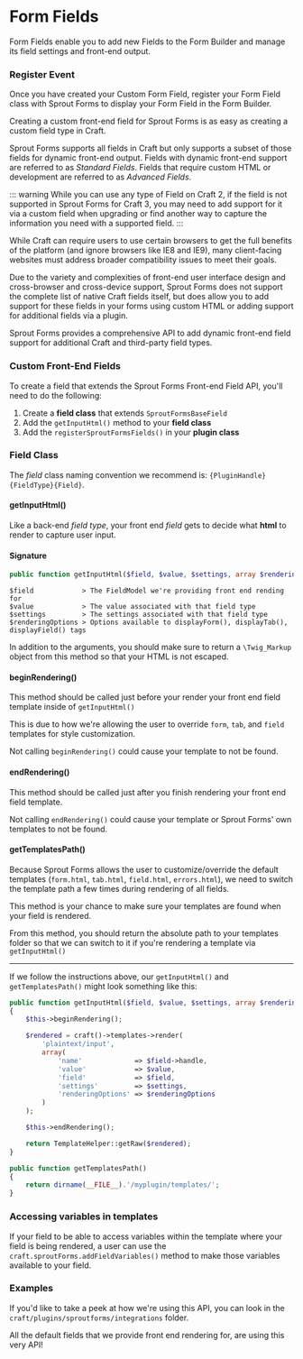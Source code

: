 # Form Fields

Form Fields enable you to add new Fields to the Form Builder and manage its field settings and front-end output.

### Register Event

Once you have created your Custom Form Field, register your Form Field class with Sprout Forms to display your Form Field in the Form Builder.

Creating a custom front-end field for Sprout Forms is as easy as creating a custom field type in Craft.

Sprout Forms supports all fields in Craft but only supports a subset of those fields for dynamic front-end output. Fields with dynamic front-end support are referred to as _Standard Fields_. Fields that require custom HTML or development are referred to as _Advanced Fields_.

::: warning
While you can use any type of Field on Craft 2, if the field is not supported in Sprout Forms for Craft 3, you may need to add support for it via a custom field when upgrading or find another way to capture the information you need with a supported field.
:::

While Craft can require users to use certain browsers to get the full benefits of the platform (and ignore browsers like IE8 and IE9), many client-facing websites must address broader compatibility issues to meet their goals.

Due to the variety and complexities of front-end user interface design and cross-browser and cross-device support, Sprout Forms does not support the complete list of native Craft fields itself, but does allow you to add support for these fields in your forms using custom HTML or adding support for additional fields via a plugin.

Sprout Forms provides a comprehensive API to add dynamic front-end field support for additional Craft and third-party field types.

### Custom Front-End Fields

To create a field that extends the Sprout Forms Front-end Field API, you'll need to do the following:

1. Create a **field class** that extends `SproutFormsBaseField`
2. Add the `getInputHtml()` method to your **field class**
3. Add the `registerSproutFormsFields()` in your **plugin class**

### Field Class

The _field_ class naming convention we recommend is: `{PluginHandle}{FieldType}{Field}`.

#### getInputHtml()

Like a back-end _field type_, your front end _field_ gets to decide what **html** to render to capture user input.

#### Signature
```php
public function getInputHtml($field, $value, $settings, array $renderingOptions = null)
```

```
$field            > The FieldModel we're providing front end rending for
$value            > The value associated with that field type
$settings         > The settings associated with that field type
$renderingOptions > Options available to displayForm(), displayTab(), displayField() tags
```

In addition to the arguments, you should make sure to return a `\Twig_Markup` object from this method so that your HTML is not escaped.

#### beginRendering()
This method should be called just before your render your front end field template inside of `getInputHtml()`

This is due to how we're allowing the user to override `form`, `tab`, and `field` templates for style customization.

Not calling `beginRendering()` could cause your template to not be found.

#### endRendering()
This method should be called just after you finish rendering your front end field template.

Not calling `endRendering()` could cause your template or Sprout Forms' own templates to not be found.

#### getTemplatesPath()
Because Sprout Forms allows the user to customize/override the default templates (`form.html`, `tab.html`, `field.html`, `errors.html`), we need to switch the template path a few times during rendering of all fields.

This method is your chance to make sure your templates are found when your field is rendered.

From this method, you should return the absolute path to your templates folder so that we can switch to it if you're rendering a template via `getInputHtml()`

---

If we follow the instructions above, our `getInputHtml()` and `getTemplatesPath()` might look something like this:

``` php
public function getInputHtml($field, $value, $settings, array $renderingOptions = null)
{
    $this->beginRendering();

    $rendered = craft()->templates->render(
        'plaintext/input',
        array(
            'name'             => $field->handle,
            'value'            => $value,
            'field'            => $field,
            'settings'         => $settings,
            'renderingOptions' => $renderingOptions
        )
    );

    $this->endRendering();

    return TemplateHelper::getRaw($rendered);
}

public function getTemplatesPath()
{
    return dirname(__FILE__).'/myplugin/templates/';
}
```

### Accessing variables in templates

If your field to be able to access variables within the template where your field is being rendered, a user can use the `craft.sproutForms.addFieldVariables()` method to make those variables available to your field.

### Examples

If you'd like to take a peek at how we're using this API, you can look in the `craft/plugins/sproutforms/integrations` folder.

All the default fields that we provide front end rendering for, are using this very API!
